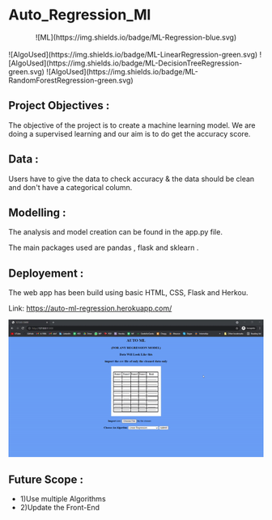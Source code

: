 # Auto_Regression_Ml


<center>![ML](https://img.shields.io/badge/ML-Regression-blue.svg) </center>
<br>
![AlgoUsed](https://img.shields.io/badge/ML-LinearRegression-green.svg)
![AlgoUsed](https://img.shields.io/badge/ML-DecisionTreeRegression-green.svg)
![AlgoUsed](https://img.shields.io/badge/ML-RandomForestRegression-green.svg)


## Project Objectives :
The objective of the project is to create a machine learning model. We are doing a supervised learning and our aim is to do get the accuracy score.

## Data :
Users have to give the data to check accuracy & the data should be clean and don't have a categorical column.

## Modelling :
The analysis and model creation can be found in the app.py file. 

The main packages used are pandas , flask and sklearn .  

## Deployement :
The web app has been build using basic HTML, CSS, Flask and Herkou.

Link: https://auto-ml-regression.herokuapp.com/



![ML](Screenshot/GIF.gif)
## Future Scope :
* 1)Use multiple Algorithms
* 2)Update the Front-End 

